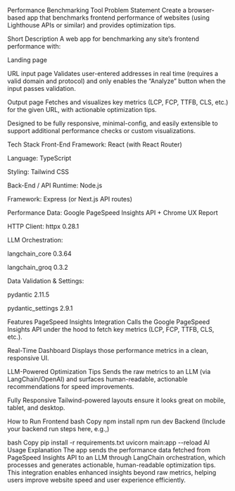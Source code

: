 Performance Benchmarking Tool
Problem Statement
Create a browser-based app that benchmarks frontend performance of websites (using Lighthouse APIs or similar) and provides optimization tips.

Short Description
A web app for benchmarking any site’s frontend performance with:

Landing page

URL input page
Validates user-entered addresses in real time (requires a valid domain and protocol) and only enables the “Analyze” button when the input passes validation.

Output page
Fetches and visualizes key metrics (LCP, FCP, TTFB, CLS, etc.) for the given URL, with actionable optimization tips.

Designed to be fully responsive, minimal-config, and easily extensible to support additional performance checks or custom visualizations.

Tech Stack
Front-End
Framework: React (with React Router)

Language: TypeScript

Styling: Tailwind CSS

Back-End / API
Runtime: Node.js

Framework: Express (or Next.js API routes)

Performance Data: Google PageSpeed Insights API + Chrome UX Report

HTTP Client: httpx 0.28.1

LLM Orchestration:

langchain_core 0.3.64

langchain_groq 0.3.2

Data Validation & Settings:

pydantic 2.11.5

pydantic_settings 2.9.1

Features
PageSpeed Insights Integration
Calls the Google PageSpeed Insights API under the hood to fetch key metrics (LCP, FCP, TTFB, CLS, etc.).

Real-Time Dashboard
Displays those performance metrics in a clean, responsive UI.

LLM-Powered Optimization Tips
Sends the raw metrics to an LLM (via LangChain/OpenAI) and surfaces human-readable, actionable recommendations for speed improvements.

Fully Responsive
Tailwind-powered layouts ensure it looks great on mobile, tablet, and desktop.

How to Run
Frontend
bash
Copy
npm install
npm run dev
Backend
(Include your backend run steps here, e.g.,)

bash
Copy
pip install -r requirements.txt
uvicorn main:app --reload
AI Usage Explanation
The app sends the performance data fetched from PageSpeed Insights API to an LLM through LangChain orchestration, which processes and generates actionable, human-readable optimization tips. This integration enables enhanced insights beyond raw metrics, helping users improve website speed and user experience efficiently.
